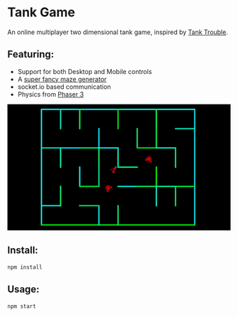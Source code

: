 # Tank Game

An online multiplayer two dimensional tank game, inspired by [Tank Trouble](https://tanktrouble.com/).

## Featuring:
- Support for both Desktop and Mobile controls
- A [super fancy maze generator](server.js)
- socket.io based communication
- Physics from [Phaser 3](https://phaser.io/phaser3)

![Tanks Image](images/tanks_demo.gif)

## Install:
```
npm install
```

## Usage:
```
npm start
```
